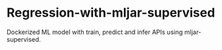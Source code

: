 # Regression-with-mljar-supervised
Dockerized ML model with train, predict and infer APIs using mljar-supervised.
